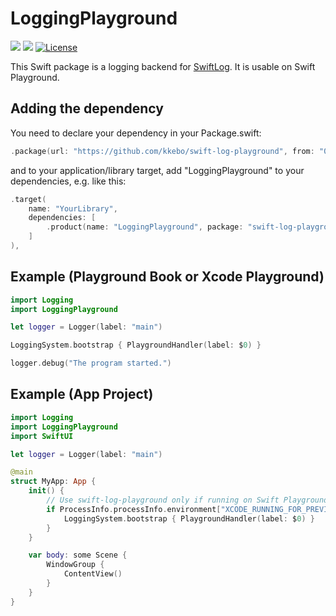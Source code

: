 # LoggingPlayground

[![](https://img.shields.io/endpoint?url=https%3A%2F%2Fswiftpackageindex.com%2Fapi%2Fpackages%2Fkkebo%2Fswift-log-playground%2Fbadge%3Ftype%3Dswift-versions)](https://swiftpackageindex.com/kkebo/swift-log-playground)
[![](https://img.shields.io/endpoint?url=https%3A%2F%2Fswiftpackageindex.com%2Fapi%2Fpackages%2Fkkebo%2Fswift-log-playground%2Fbadge%3Ftype%3Dplatforms)](https://swiftpackageindex.com/kkebo/swift-log-playground)
[![License](https://img.shields.io/github/license/kkebo/swift-log-playground.svg)](LICENSE)

This Swift package is a logging backend for [SwiftLog](https://github.com/apple/swift-log). It is usable on Swift Playground.

## Adding the dependency

You need to declare your dependency in your Package.swift:

```swift
.package(url: "https://github.com/kkebo/swift-log-playground", from: "0.2.0"),
```

and to your application/library target, add "LoggingPlayground" to your dependencies, e.g. like this:

```swift
.target(
    name: "YourLibrary",
    dependencies: [
        .product(name: "LoggingPlayground", package: "swift-log-playground")
    ]
),
```

## Example (Playground Book or Xcode Playground)

```swift
import Logging
import LoggingPlayground

let logger = Logger(label: "main")

LoggingSystem.bootstrap { PlaygroundHandler(label: $0) }

logger.debug("The program started.")
```

## Example (App Project)

```swift
import Logging
import LoggingPlayground
import SwiftUI

let logger = Logger(label: "main")

@main
struct MyApp: App {
    init() {
        // Use swift-log-playground only if running on Swift Playground or Xcode Previews
        if ProcessInfo.processInfo.environment["XCODE_RUNNING_FOR_PREVIEWS"] == "1" {
            LoggingSystem.bootstrap { PlaygroundHandler(label: $0) }
        }
    }

    var body: some Scene {
        WindowGroup {
            ContentView()
        }
    }
}
```
